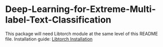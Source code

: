 # Deep-Learning-for-Extreme-Multi-label-Text-Classification

This package will need Libtorch module at the same level of this README file.
Installation guide: [Libtorch Installation](https://pytorch.org/cppdocs/installing.html)